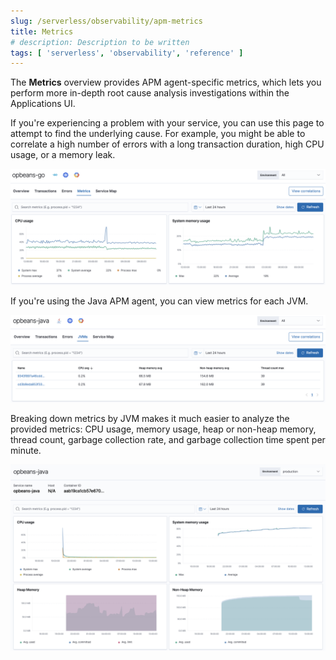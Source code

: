 ```yaml
---
slug: /serverless/observability/apm-metrics
title: Metrics
# description: Description to be written
tags: [ 'serverless', 'observability', 'reference' ]
---
```


<p><DocBadge template="technical preview" /></p>

The **Metrics** overview provides APM agent-specific metrics,
which lets you perform more in-depth root cause analysis investigations within the Applications UI.

If you're experiencing a problem with your service, you can use this page to attempt to find the underlying cause.
For example, you might be able to correlate a high number of errors with a long transaction duration, high CPU usage, or a memory leak.

![Example view of the Metrics overview in the Applications UI](images/metrics/apm-metrics.png)

If you're using the Java APM agent, you can view metrics for each JVM.

![Example view of the Metrics overview for the Java Agent](images/metrics/jvm-metrics-overview.png)

Breaking down metrics by JVM makes it much easier to analyze the provided metrics:
CPU usage, memory usage, heap or non-heap memory,
thread count, garbage collection rate, and garbage collection time spent per minute.

![Example view of the Metrics overview for the Java Agent](images/metrics/jvm-metrics.png)
